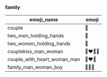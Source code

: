### family 

|emoji_name|emoji|
|---|---|
|couple|:couple:|
|two_men_holding_hands|:two_men_holding_hands:|
|two_women_holding_hands|:two_women_holding_hands:|
|couplekiss_man_woman|:couplekiss_man_woman:|
|couple_with_heart_woman_man|:couple_with_heart_woman_man:|
|family_man_woman_boy|:family_man_woman_boy:|

